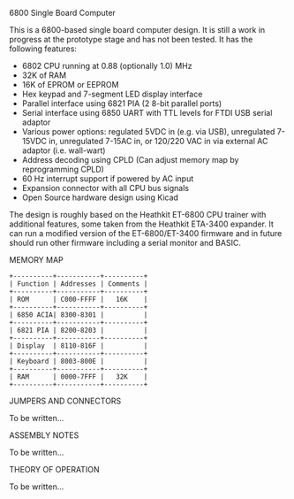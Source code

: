 6800 Single Board Computer

This is a 6800-based single board computer design. It is still a work
in progress at the prototype stage and has not been tested. It has the
following features:

* 6802 CPU running at 0.88 (optionally 1.0) MHz
* 32K of RAM
* 16K of EPROM or EEPROM
* Hex keypad and 7-segment LED display interface
* Parallel interface using 6821 PIA (2 8-bit parallel ports)
* Serial interface using 6850 UART with TTL levels for FTDI USB serial adaptor
* Various power options: regulated 5VDC in (e.g. via USB), unregulated 7-15VDC in, unregulated 7-15AC in, or 120/220 VAC in via external AC adaptor (i.e. wall-wart)
* Address decoding using CPLD (Can adjust memory map by reprogramming CPLD)
* 60 Hz interrupt support if powered by AC input
* Expansion connector with all CPU bus signals
* Open Source hardware design using Kicad

The design is roughly based on the Heathkit ET-6800 CPU trainer with
additional features, some taken from the Heathkit ETA-3400 expander.
It can run a modified version of the ET-6800/ET-3400 firmware and in
future should run other firmware including a serial monitor and BASIC.

MEMORY MAP

```
+----------+-----------+----------+
| Function | Addresses | Comments |
+----------+-----------+----------+
| ROM      | C000-FFFF |   16K    |
+----------+-----------+----------+
| 6850 ACIA| 8300-8301 |          |
+----------+-----------+----------+
| 6821 PIA | 8200-8203 |          |
+----------+-----------+----------+
| Display  | 8110-816F |          |
+----------+-----------+----------+
| Keyboard | 8003-800E |          |
+----------+-----------+----------+
| RAM      | 0000-7FFF |   32K    |
+----------+-----------+----------+
```

JUMPERS AND CONNECTORS

To be written...

ASSEMBLY NOTES

To be written...

THEORY OF OPERATION

To be written...
